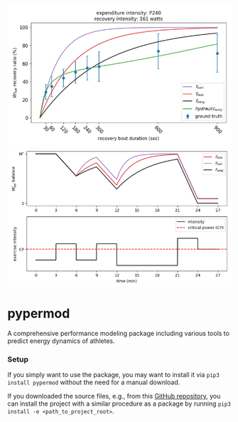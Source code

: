 ![](./httpdocs/caen_2021_comp.png)
![](./httpdocs/wbal_sim.png)


# pypermod

A comprehensive performance modeling package including various tools to predict energy dynamics of athletes.

### Setup

If you simply want to use the package, you may want to install it via `pip3 install pypermod` without the need 
for a manual download. 

If you downloaded the source files, e.g., from this [GitHub repository](https://github.com/faweigend/pypermod), 
you can install the project with a similar procedure as a package by running `pip3 install -e <path_to_project_root>`.

